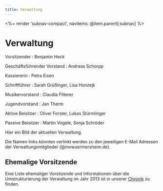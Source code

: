 ```yaml
---
title: Verwaltung
---
```


<%= render 'subnav-compact', navitems: @item.parent[:subnav] %>

# Verwaltung

<div class="pure-g-r">
<div class="pure-u-1-3" markdown="1">
Vorsitzender
: Benjamin Heck

Geschäftsführender Vorstand
: Andreas Schorpp

Kassiererin
: Petra Eisen

Schriftführer
: Sarah Grüßinger, Lisa Honzejk

Musikervorstand
: Claudia Fitterer

Jugendvorstand
: Jan Therm

Aktive Beisitzer
: Oliver Forster, Lukas Stürmlinger

Passive Beisitzer
: Martin Vögele, Sonja Schröder
</div>

<div class="pure-u-2-3 tmp" markdown="1">
Hier ein Bild der aktuellen Verwaltung.

Die Namen links könnten verlinkt werden zu den jeweiligen E-Mail Adressen der Verwaltungsmitglieder (@mvwuermersheim.de).
</div>
</div>

## Ehemalige Vorsitzende

Eine Liste ehemaliger Vorsitzende und Informationen über die Umstrukturierung der Verwaltung im Jahr 2013 ist in unserer [Chronik](../chronik/) zu finden.
